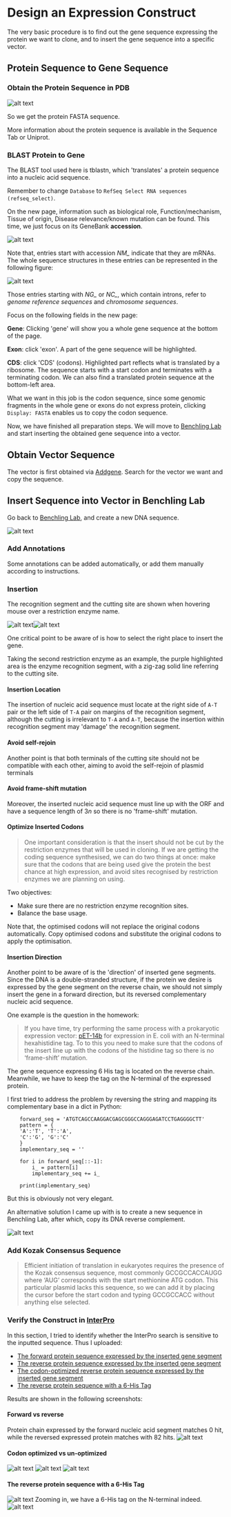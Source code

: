 # Design an Expression Construct

The very basic procedure is to find out the gene sequence expressing the protein we want to clone, and to insert the gene sequence into a specific vector.

## Protein Sequence to Gene Sequence

### Obtain the Protein Sequence in PDB

![alt text](image-1.png)

So we get the protein FASTA sequence.

More information about the protein sequence is available in the Sequence Tab or Uniprot.

### BLAST Protein to Gene

The BLAST tool used here is tblastn, which 'translates' a protein sequence into a nucleic acid sequence.

Remember to change `Database` to `RefSeq Select RNA sequences (refseq_select)`.

On the new page, information such as biological role, Function/mechanism, Tissue of origin, Disease relevance/known mutation can be found. This time, we just focus on its GeneBank **accession**.

![alt text](image-2.png)

Note that, entries start with accession *NM_* indicate that they are mRNAs. The whole sequence structures in these entries can be represented in the following figure:

![alt text](image-3.png)

Those entries starting with *NG_* or *NC_*, which contain introns, refer to *genome reference sequences* and *chromosome sequences*.

Focus on the following fields in the new page:

**Gene**: Clicking 'gene' will show you a whole gene sequence at the bottom of the page.

**Exon**:  click 'exon'. A part of the gene sequence will be highlighted.

**CDS**: click 'CDS' (codons). Highlighted part reflects what is translated by a ribosome. The sequence starts with a start codon and terminates with a terminating codon. We can also find a translated protein sequence at the bottom-left area.

What we want in this job is the codon sequence, since some genomic fragments in the whole gene or exons do not express protein, clicking `Display: FASTA` enables us to copy the codon sequence.

Now, we have finished all preparation steps. We will move to [Benchling Lab](https://benchling.com/) and start inserting the obtained gene sequence into a vector.

## Obtain Vector Sequence

The vector is first obtained via [Addgene](www.addgene.org). Search for the vector we want and copy the sequence.

## Insert Sequence into Vector in Benchling Lab

Go back to [Benchling Lab](https://benchling.com/), and create a new DNA sequence.

![alt text](image-4.png)

### Add Annotations

Some annotations can be added automatically, or add them manually according to instructions.

### Insertion

The recognition segment and the cutting site are shown when hovering mouse over a restriction enzyme name.

![alt text](image-5.png)![alt text](image-6.png)

One critical point to be aware of is how to select the right place to insert the gene.

Taking the second restriction enzyme as an example, the purple highlighted area is the enzyme recognition segment, with a zig-zag solid line referring to the cutting site.

#### Insertion Location

The insertion of nucleic acid sequence must locate at the right side of `A-T` pair or the left side of `T-A` pair on margins of the recognition segment, although the cutting is irrelevant to `T-A` and `A-T`, because the insertion within recognition segment may 'damage' the recognition segment.

#### Avoid self-rejoin

Another point is that both terminals of the cutting site should not be compatible with each other, aiming to avoid the self-rejoin of plasmid terminals

#### Avoid frame-shift mutation

Moreover, the inserted nucleic acid sequence must line up with the ORF and have a sequence length of $3n$ so there is no 'frame-shift' mutation.

#### Optimize Inserted Codons

>One important consideration is that the insert should not be cut by the restriction enzymes that will be used in cloning.
>If we are getting the coding sequence synthesised, we can do two things at once: make sure that the codons that are being used give the protein the best chance at high expression, and avoid sites recognised by restriction enzymes we are planning on using.

Two objectives:

- Make sure there are no restriction enzyme recognition sites.
- Balance the base usage.

Note that, the optimised codons will not replace the original codons automatically. Copy optimised codons and substitute the original codons to apply the optimisation.

#### Insertion Direction

Another point to be aware of is the 'direction' of inserted gene segments. Since the DNA is a double-stranded structure, if the protein we desire is expressed by the gene segment on the reverse chain, we should not simply insert the gene in a forward direction, but its reversed complementary nucleic acid sequence.

One example is the question in the homework:

> If you have time, try performing the same process with a prokaryotic expression vector: [pET-14b](https://www.addgene.org/vector-database/2542/) for expression in E. coli with an N-terminal hexahistidine tag. To to this you need to make sure that the codons of the insert line up with the codons of the histidine tag so there is no ‘frame-shift’ mutation.

The gene sequence expressing 6 His tag is located on the reverse chain. Meanwhile, we have to keep the tag on the N-terminal of the expressed protein.

I first tried to address the problem by reversing the string and mapping its complementary base in a dict in Python:

        forward_seq = 'ATGTCAGCCAAGGACGAGCGGGCCAGGGAGATCCTGAGGGGCTT'
        pattern = {
        'A':'T', 'T':'A', 
        'C':'G', 'G':'C'
        }
        implementary_seq = ''

        for i in forward_seq[::-1]:
            i_ = pattern[i]
            implementary_seq += i_

        print(implementary_seq)

But this is obviously not very elegant.

An alternative solution I came up with is to create a new sequence in Benchling Lab, after which, copy its DNA reverse complement.

![alt text](image-11.png)

### Add Kozak Consensus Sequence

>Efficient initiation of translation in eukaryotes requires the presence of the Kozak consensus sequence, most commonly GCCGCCACCAUGG where ‘AUG’ corresponds with the start methionine ATG codon. This particular plasmid lacks this sequence, so we can add it by placing the cursor before the start codon and typing GCCGCCACC without anything else selected.

### Verify the Construct in [InterPro](https://www.ebi.ac.uk/interpro/)

In this section, I tried to identify whether the InterPro search is sensitive to the inputted sequence. Thus I uploaded:

- [The forward protein sequence expressed by the inserted gene segment](#forward-vs-reverse)
- [The reverse protein sequence expressed by the inserted gene segment](#forward-vs-reverse)
- [The codon-optimized reverse protein sequence expressed by the inserted gene segment](#codon-optimized-vs-un-optimized)
- [The reverse protein sequence with a 6-His Tag](#the-reverse-protein-sequence-with-a-6-his-tag)

Results are shown in the following screenshots:

#### Forward vs reverse

Protein chain expressed by the forward nucleic acid segment matches 0 hit, while the reversed expressed protein matches with 82 hits.
![alt text](image-12.png)

#### Codon optimized vs un-optimized

![alt text](image-13.png)
![alt text](image-16.png)
![alt text](image-15.png)

#### The reverse protein sequence with a 6-His Tag

![alt text](image-17.png)
Zooming in, we have a 6-His tag on the N-terminal indeed.
![alt text](image-18.png)
